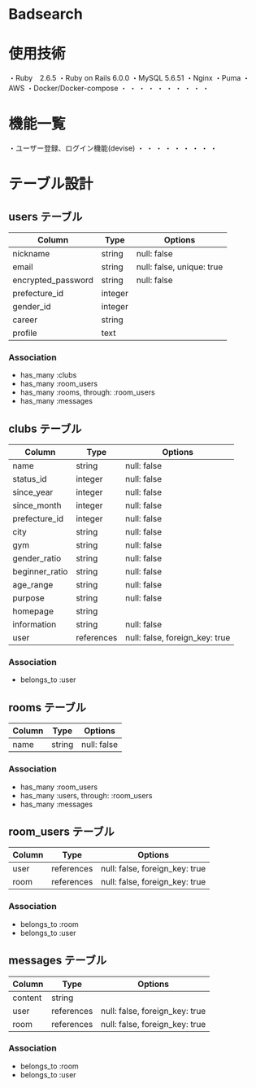 # Badsearch

# 使用技術

・Ruby　2.6.5
・Ruby on Rails 6.0.0
・MySQL 5.6.51
・Nginx
・Puma
・AWS
・Docker/Docker-compose
・
・
・
・
・
・
・
・
・
・



# 機能一覧

・ユーザー登録、ログイン機能(devise)
・
・
・
・
・
・
・
・
・













# テーブル設計

## users テーブル

| Column              | Type    | Options                   |
| ------------------- | ------- | ------------------------- |
| nickname            | string  | null: false               |
| email               | string  | null: false, unique: true |
| encrypted_password  | string  | null: false               |
| prefecture_id       | integer |                           |
| gender_id           | integer |                           |
| career              | string  |                           |
| profile             | text    |                           |

### Association

- has_many :clubs
- has_many :room_users
- has_many :rooms, through: :room_users
- has_many :messages


## clubs テーブル

| Column             | Type       | Options                         |
| ------------------ | ---------- | ------------------------------- |
| name               | string     | null: false                     |
| status_id          | integer    | null: false                     |
| since_year         | integer    | null: false                     |
| since_month        | integer    | null: false                     |
| prefecture_id      | integer    | null: false                     |
| city               | string     | null: false                     |
| gym                | string     | null: false                     |
| gender_ratio       | string     | null: false                     |
| beginner_ratio     | string     | null: false                     |
| age_range          | string     | null: false                     |
| purpose            | string     | null: false                     |
| homepage           | string     |                                 |
| information        | string     | null: false                     |
| user               | references | null: false, foreign_key: true  |

### Association

- belongs_to :user

## rooms テーブル

| Column | Type   | Options     |
| ------ | ------ | ----------- |
| name   | string | null: false |

### Association

- has_many :room_users
- has_many :users, through: :room_users
- has_many :messages

## room_users テーブル

| Column | Type       | Options                        |
| ------ | ---------- | ------------------------------ |
| user   | references | null: false, foreign_key: true |
| room   | references | null: false, foreign_key: true |

### Association

- belongs_to :room
- belongs_to :user

## messages テーブル

| Column  | Type       | Options                        |
| ------- | ---------- | ------------------------------ |
| content | string     |                                |
| user    | references | null: false, foreign_key: true |
| room    | references | null: false, foreign_key: true |

### Association

- belongs_to :room
- belongs_to :user